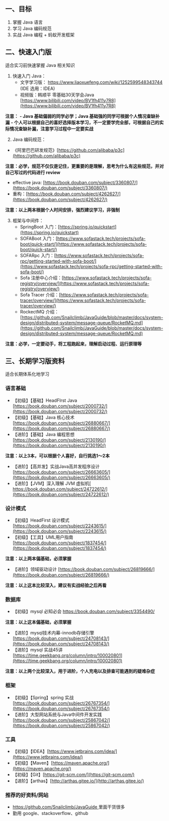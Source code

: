 ## 一、目标


1. 掌握 Java 语言
1. 学习 Java 编码规范
1. 实战 Java 编程 + 蚂蚁开发框架

## 二、快速入门版


适合实习前快速掌握 Java 相关知识


1. 快速入门 Java：
   - 文字学习版： [https://www.liaoxuefeng.com/wiki/1252599548343744 ](https://www.liaoxuefeng.com/wiki/1252599548343744) (IDE 选用：IDEA)
   - 视频版：韩顺平 零基础30天学会Java [https://www.bilibili.com/video/BV1fh411y7R8](https://www.bilibili.com/video/BV1fh411y7R8)

**注意：**
**- Java 基础偏弱的同学必学；Java 基础强的同学可根据个人情况查缺补漏**
**- 个人可以根据自己的喜好选择版本学习，不一定要学完全部，可根据自己的实际情况查缺补漏，注意学习过程中一定要实战**

2. Java 编码规范：
- 《阿里巴巴研发规范》[https://github.com/alibaba/p3c](https://github.com/alibaba/p3c)

**注意：必学，规范不仅仅是记住，更重要的是理解，思考为什么有这些规范，并对自己写过的代码进行 review**

- effective java: [https://book.douban.com/subject/3360807/](https://book.douban.com/subject/3360807/)
- 重构：[https://book.douban.com/subject/4262627/](https://book.douban.com/subject/4262627/)

**注意：以上两本根据个人时间安排，强烈建议学习，非强制**


3. 框架与中间件：
   - SpringBoot 入门：[https://spring.io/quickstart](https://spring.io/quickstart)
   - SOFABoot 入门：[https://www.sofastack.tech/projects/sofa-boot/quick-start/](https://www.sofastack.tech/projects/sofa-boot/quick-start/)
   - SOFARpc 入门：[https://www.sofastack.tech/projects/sofa-rpc/getting-started-with-sofa-boot/](https://www.sofastack.tech/projects/sofa-rpc/getting-started-with-sofa-boot/)
   - Sofa 注册中心介绍：[https://www.sofastack.tech/projects/sofa-registry/overview/](https://www.sofastack.tech/projects/sofa-registry/overview/)
   - Sofa Tracer 介绍：[https://www.sofastack.tech/projects/sofa-tracer/overview/](https://www.sofastack.tech/projects/sofa-tracer/overview/)
   - RockectMQ 介绍：[https://github.com/Snailclimb/JavaGuide/blob/master/docs/system-design/distributed-system/message-queue/RocketMQ.md](https://github.com/Snailclimb/JavaGuide/blob/master/docs/system-design/distributed-system/message-queue/RocketMQ.md)

**注意：必学，一定要动手，将工程跑起来，理解启动过程、运行原理等**


## 三、长期学习版资料


适合长期体系化地学习


### 语言基础

- 【初级】【基础】HeadFIrst Java [https://book.douban.com/subject/2000732/](https://book.douban.com/subject/2000732/)
- 【初级】【基础】Java 核心技术 [https://book.douban.com/subject/26880667/](https://book.douban.com/subject/26880667/)
- 【进阶】【基础】Java 编程思想 [https://book.douban.com/subject/2130190/](https://book.douban.com/subject/2130190/)

**注意：以上3本，可以根据个人喜好，自行挑选1～2本**

- 【进阶】【高并发】实战Java高并发程序设计 [https://book.douban.com/subject/26663605/](https://book.douban.com/subject/26663605/)
- 【进阶】【JVM】深入理解 JVM 虚拟机[ https://book.douban.com/subject/24722612/](https://book.douban.com/subject/24722612/)


### 设计模式

- 【初级】HeadFirst 设计模式 [https://book.douban.com/subject/2243615/](https://book.douban.com/subject/2243615/)
- 【初级】【工具】UML用户指南 [https://book.douban.com/subject/1837454/](https://book.douban.com/subject/1837454/) 

**注意：以上两本偏基础，必须掌握**

- 【进阶】领域驱动设计 [https://book.douban.com/subject/26819666/](https://book.douban.com/subject/26819666/)

**注意：以上这本比较深入，建议有实战经验之后再看**

### 数据库

- 【初级】mysql 必知必会 [https://book.douban.com/subject/3354490/ ](https://book.douban.com/subject/3354490/)

**注意：以上这本偏基础，必须掌握**

- 【进阶】mysql技术内幕-innodb存储引擎 [https://book.douban.com/subject/24708143/](https://book.douban.com/subject/24708143/)
- 【进阶】mysql 实战45讲 [https://time.geekbang.org/column/intro/100020801](https://time.geekbang.org/column/intro/100020801)

**注意：以上两个比较深入，用于进阶，个人充电以及排查可能遇到的疑难杂症**

### 框架

- 【初级】【Spring】spring 实战 [https://book.douban.com/subject/26767354/](https://book.douban.com/subject/26767354/)
- 【进阶】大型网站系统与Java中间件开发实践 [https://book.douban.com/subject/25867042/](https://book.douban.com/subject/25867042/)

### 工具

- 【初级】【IDEA】[https://www.jetbrains.com/idea/](https://www.jetbrains.com/idea/)
- 【初级】【Maven】[https://maven.apache.org/](https://maven.apache.org/)
- 【初级】【Git】[https://git-scm.com/](https://git-scm.com/)
- 【进阶】【arthas】[http://arthas.gitee.io/](http://arthas.gitee.io/)

### 推荐的好资料/网站


- [https://github.com/Snailclimb/JavaGuide ](https://github.com/Snailclimb/JavaGuide)里面干货很多
- 勤用 google、stackoverflow、github
